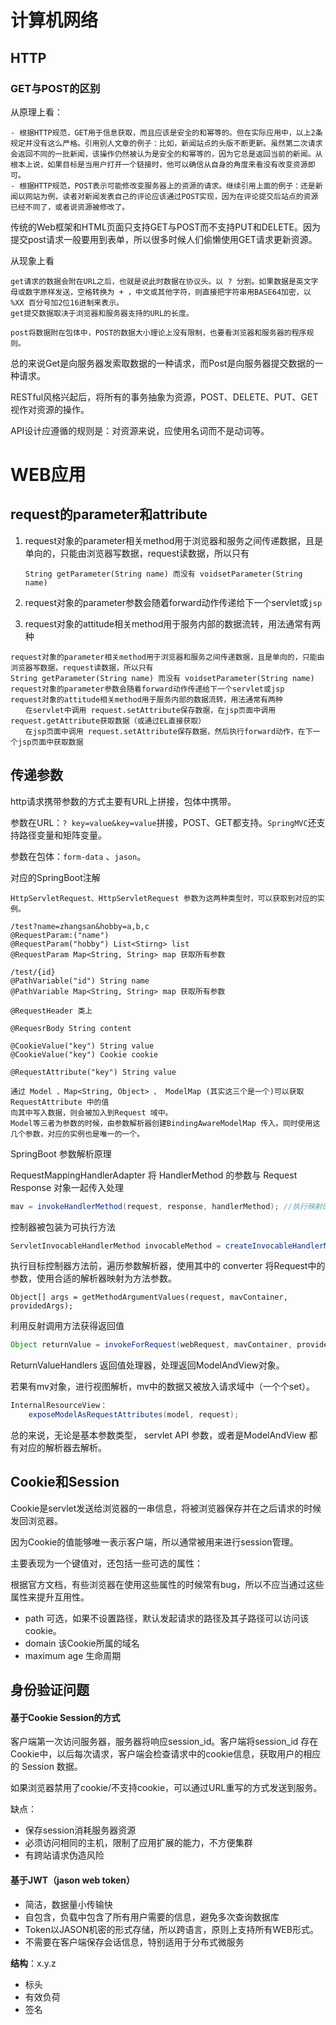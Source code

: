 # 计算机网络

## HTTP

### GET与POST的区别

从原理上看：

```
- 根据HTTP规范，GET用于信息获取，而且应该是安全的和幂等的。但在实际应用中，以上2条规定并没有这么严格。引用别人文章的例子：比如，新闻站点的头版不断更新。虽然第二次请求会返回不同的一批新闻，该操作仍然被认为是安全的和幂等的，因为它总是返回当前的新闻。从根本上说，如果目标是当用户打开一个链接时，他可以确信从自身的角度来看没有改变资源即可。
- 根据HTTP规范，POST表示可能修改变服务器上的资源的请求。继续引用上面的例子：还是新闻以网站为例，读者对新闻发表自己的评论应该通过POST实现，因为在评论提交后站点的资源已经不同了，或者说资源被修改了。
```

​		传统的Web框架和HTML页面只支持GET与POST而不支持PUT和DELETE。因为提交post请求一般要用到表单，所以很多时候人们偷懒使用GET请求更新资源。

从现象上看

```
get请求的数据会附在URL之后，也就是说此时数据在协议头。以 ? 分割。如果数据是英文字母或数字原样发送，空格转换为 + ，中文或其他字符，则直接把字符串用BASE64加密，以 %XX 百分号加2位16进制来表示。
get提交数据取决于浏览器和服务器支持的URL的长度。
```

```
post将数据附在包体中，POST的数据大小理论上没有限制，也要看浏览器和服务器的程序规则。
```

总的来说Get是向服务器发索取数据的一种请求，而Post是向服务器提交数据的一种请求。

RESTful风格兴起后，将所有的事务抽象为资源，POST、DELETE、PUT、GET视作对资源的操作。

API设计应遵循的规则是：对资源来说，应使用名词而不是动词等。



# WEB应用

## request的parameter和attribute

1. request对象的parameter相关method用于浏览器和服务之间传递数据，且是单向的，只能由浏览器写数据，request读数据，所以只有

   ```
   String getParameter(String name) 而没有 voidsetParameter(String name)
   ```

2. request对象的parameter参数会随着forward动作传递给下一个servlet或`jsp`

3. request对象的attitude相关method用于服务内部的数据流转，用法通常有两种

```
request对象的parameter相关method用于浏览器和服务之间传递数据，且是单向的，只能由浏览器写数据，request读数据，所以只有
String getParameter(String name) 而没有 voidsetParameter(String name)
request对象的parameter参数会随着forward动作传递给下一个servlet或jsp
request对象的attitude相关method用于服务内部的数据流转，用法通常有两种
　　在servlet中调用 request.setAttribute保存数据，在jsp页面中调用 request.getAttribute获取数据（或通过EL直接获取）
　　在jsp页面中调用 request.setAttribute保存数据，然后执行forward动作，在下一个jsp页面中获取数据
```

## 传递参数

http请求携带参数的方式主要有URL上拼接，包体中携带。

参数在URL：`? key=value&key=value`拼接，POST、GET都支持。`SpringMVC`还支持路径变量和矩阵变量。

参数在包体：`form-data` 、`jason`。

对应的SpringBoot注解

```
HttpServletRequest、HttpServletRequest 参数为这两种类型时，可以获取到对应的实例。

/test?name=zhangsan&hobby=a,b,c
@RequestParam:("name")
@RequestParam("hobby") List<Stirng> list
@RequestParam Map<String, String> map 获取所有参数

/test/{id}
@PathVariable("id") String name 
@PathVariable Map<String, String> map 获取所有参数

@RequestHeader 类上
    
@RequesrBody String content

@CookieValue("key") String value
@CookieValue("key") Cookie cookie

@RequestAttribute("key") String value
    
通过 Model 、Map<String, Object> 、 ModelMap (其实这三个是一个)可以获取 RequestAttribute 中的值
向其中写入数据，则会被加入到Request 域中。
Model等三者为参数的时候，由参数解析器创建BindingAwareModelMap 传入。同时使用这几个参数，对应的实例也是唯一的一个。
```

SpringBoot 参数解析原理

RequestMappingHandlerAdapter 将 HandlerMethod 的参数与 Request Response 对象一起传入处理

```java
mav = invokeHandlerMethod(request, response, handlerMethod); //执行映射的方法控制器
```

控制器被包装为可执行方法

```java
ServletInvocableHandlerMethod invocableMethod = createInvocableHandlerMethod(handlerMethod);
```

执行目标控制器方法前，遍历参数解析器，使用其中的 converter 将Request中的参数，使用合适的解析器映射为方法参数。

```
Object[] args = getMethodArgumentValues(request, mavContainer, providedArgs);
```

利用反射调用方法获得返回值

```java
Object returnValue = invokeForRequest(webRequest, mavContainer, providedArgs);
```

ReturnValueHandlers 返回值处理器，处理返回ModelAndView对象。

若果有mv对象，进行视图解析，mv中的数据又被放入请求域中（一个个set）。

```java
InternalResourceView：
	exposeModelAsRequestAttributes(model, request);
```



 

总的来说，无论是基本参数类型， servlet API 参数，或者是ModelAndView 都有对应的解析器去解析。



## Cookie和Session

Cookie是servlet发送给浏览器的一串信息，将被浏览器保存并在之后请求的时候发回浏览器。

因为Cookie的值能够唯一表示客户端，所以通常被用来进行session管理。

主要表现为一个键值对，还包括一些可选的属性：

根据官方文档，有些浏览器在使用这些属性的时候常有bug，所以不应当通过这些属性来提升互用性。

- path 可选，如果不设置路径，默认发起请求的路径及其子路径可以访问该cookie。
- domain 该Cookie所属的域名
- maximum age 生命周期

## 身份验证问题

#### 基于Cookie Session的方式

客户端第一次访问服务器，服务器将响应session_id。客户端将session_id 存在 Cookie中，以后每次请求，客户端会检查请求中的cookie信息，获取用户的相应的 Session 数据。

如果浏览器禁用了cookie/不支持cookie，可以通过URL重写的方式发送到服务。

缺点：

- 保存session消耗服务器资源
- 必须访问相同的主机，限制了应用扩展的能力，不方便集群
- 有跨站请求伪造风险

#### 基于JWT（jason web token）

- 简洁，数据量小传输快
- 自包含，负载中包含了所有用户需要的信息，避免多次查询数据库
- Token以JASON机密的形式存储，所以跨语言，原则上支持所有WEB形式。
- 不需要在客户端保存会话信息，特别适用于分布式微服务

**结构**：x.y.z

- 标头
- 有效负荷
- 签名